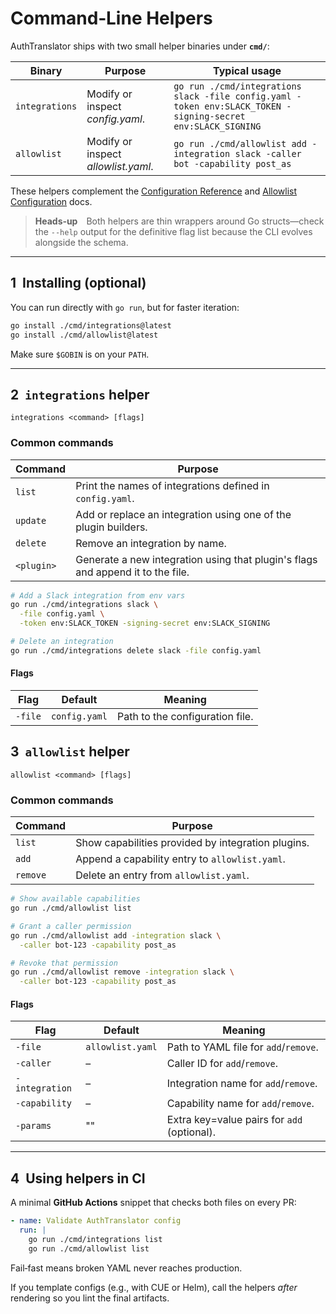 # Command‑Line Helpers

AuthTranslator ships with two small helper binaries under **`cmd/`**:

| Binary         | Purpose                                       | Typical usage                                     |
| -------------- | --------------------------------------------- | ------------------------------------------------- |
| `integrations` | Modify or inspect *config.yaml*. | `go run ./cmd/integrations slack -file config.yaml -token env:SLACK_TOKEN -signing-secret env:SLACK_SIGNING` |
| `allowlist`    | Modify or inspect *allowlist.yaml*.           | `go run ./cmd/allowlist add -integration slack -caller bot -capability post_as` |
These helpers complement the [Configuration Reference](configuration.md) and [Allowlist Configuration](allowlist-config.md) docs.

> **Heads‑up** Both helpers are thin wrappers around Go structs—check the `--help` output for the definitive flag list because the CLI evolves alongside the schema.

---

## 1  Installing (optional)

You can run directly with `go run`, but for faster iteration:

```bash
go install ./cmd/integrations@latest
go install ./cmd/allowlist@latest
```

Make sure `$GOBIN` is on your `PATH`.

---

## 2  `integrations` helper

```text
integrations <command> [flags]
```

### Common commands

| Command    | Purpose                                                             |
| ---------- | ------------------------------------------------------------------- |
| `list`     | Print the names of integrations defined in `config.yaml`.     |
| `update`   | Add or replace an integration using one of the plugin builders.   |
| `delete`   | Remove an integration by name.   |
| `<plugin>` | Generate a new integration using that plugin's flags and append it to the file.   |

```bash
# Add a Slack integration from env vars
go run ./cmd/integrations slack \
  -file config.yaml \
  -token env:SLACK_TOKEN -signing-secret env:SLACK_SIGNING

# Delete an integration
go run ./cmd/integrations delete slack -file config.yaml
```

#### Flags

| Flag       | Default                              | Meaning                    |
| ---------- | ------------------------------------ | -------------------------- |
| `-file`   | `config.yaml` | Path to the configuration file. |

## 3  `allowlist` helper

```text
allowlist <command> [flags]
```

### Common commands

| Command  | Purpose                                              |
| -------- | ---------------------------------------------------- |
| `list`   | Show capabilities provided by integration plugins.   |
| `add`    | Append a capability entry to `allowlist.yaml`.       |
| `remove` | Delete an entry from `allowlist.yaml`.               |

```bash
# Show available capabilities
go run ./cmd/allowlist list

# Grant a caller permission
go run ./cmd/allowlist add -integration slack \
  -caller bot-123 -capability post_as

# Revoke that permission
go run ./cmd/allowlist remove -integration slack \
  -caller bot-123 -capability post_as
```

#### Flags

| Flag            | Default          | Meaning                             |
| --------------- | ---------------- | ----------------------------------- |
| `-file`        | `allowlist.yaml` | Path to YAML file for `add`/`remove`. |
| `-caller`      | –                | Caller ID for `add`/`remove`.       |
| `-integration` | –                | Integration name for `add`/`remove`. |
| `-capability`  | –                | Capability name for `add`/`remove`. |
| `-params`      | ""               | Extra key=value pairs for `add` (optional). |

---

## 4  Using helpers in CI

A minimal **GitHub Actions** snippet that checks both files on every PR:

```yaml
- name: Validate AuthTranslator config
  run: |
    go run ./cmd/integrations list
    go run ./cmd/allowlist list
```

Fail‑fast means broken YAML never reaches production.

If you template configs (e.g., with CUE or Helm), call the helpers *after* rendering so you lint the final artifacts.
